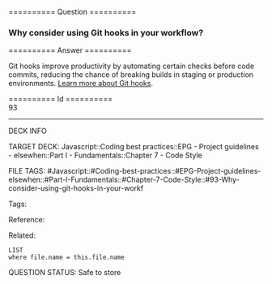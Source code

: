 ========== Question ==========  

### Why consider using Git hooks in your workflow?  

========== Answer ==========  

Git hooks improve productivity by automating certain checks before code commits, reducing the chance of breaking builds in staging or production environments. [Learn more about Git hooks](http://githooks.com/).

========== Id ==========  
93

---

DECK INFO

TARGET DECK: Javascript::Coding best practices::EPG - Project guidelines - elsewhen::Part I - Fundamentals::Chapter 7 - Code Style

FILE TAGS: #Javascript::#Coding-best-practices::#EPG-Project-guidelines-elsewhen::#Part-I-Fundamentals::#Chapter-7-Code-Style::#93-Why-consider-using-git-hooks-in-your-workf

Tags:

Reference:

Related:

```dataview
LIST
where file.name = this.file.name
```

QUESTION STATUS: Safe to store
